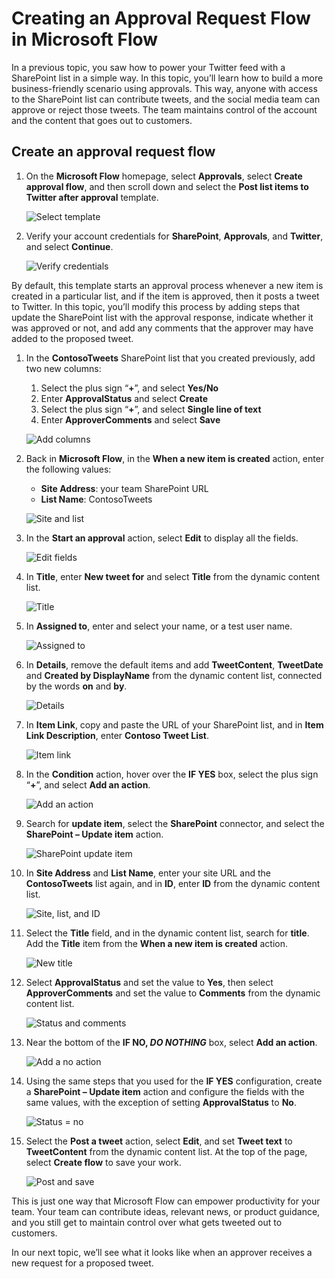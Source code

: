 <properties
   pageTitle="Creating an Approval Request | Microsoft Flow"
   description="Creating an Approval Request in Microsoft Flow"
   services=""
   suite="flow"
   documentationCenter="na"
   authors="v-brbene"
   manager="anneta"
   editor=""
   tags=""
   featuredVideoId="os33pHQ9jSU"
   courseDuration="4m"/>

<tags
   ms.service="flow"
   ms.devlang="na"
   ms.topic="get-started-article"
   ms.tgt_pltfrm="na"
   ms.workload="na"
   ms.date="08/16/2017"
   ms.author="v-brbene"/>

# Creating an Approval Request Flow in Microsoft Flow 
In a previous topic, you saw how to power your Twitter feed with a SharePoint list in a  simple way. In this topic, you’ll learn how to build a more business-friendly scenario using approvals. This way, anyone with access to the SharePoint list can contribute tweets, and the social media team can approve or reject those tweets. The team maintains control of the account and the content that goes out to customers. 

## Create an approval request flow

1. On the **Microsoft Flow** homepage, select **Approvals**, select **Create approval flow**, and then scroll down and select the **Post list items to Twitter after approval** template. 

    ![Select template](./media/learning-approval-center/create-approval.png)

1. Verify your account credentials for **SharePoint**, **Approvals**, and **Twitter**, and select **Continue**. 

    ![Verify credentials](./media/learning-approval-center/verify-credentials.png)

By default, this template starts an approval process whenever a new item is created in a particular list, and if the item is approved, then it posts a tweet to Twitter. In this topic, you’ll modify this process by adding steps that update the SharePoint list with the approval response, indicate whether it was approved or not, and add any comments that the approver may have added to the proposed tweet. 

1. In the **ContosoTweets** SharePoint list that you created previously, add two new columns:
    1. Select the plus sign “**+**”, and select **Yes/No**
    1. Enter **ApprovalStatus** and select **Create**
    1. Select the plus sign “**+**”, and select **Single line of text**
    1. Enter **ApproverComments** and select **Save**

    ![Add columns](./media/learning-approval-center/new-columns.png)

1. Back in **Microsoft Flow**, in the **When a new item is created** action, enter the following values:
    - **Site Address**: your team SharePoint URL
    - **List Name**: ContosoTweets

    ![Site and list](./media/learning-approval-center/site-address.png)

1. In the **Start an approval** action, select **Edit** to display all the fields. 

    ![Edit fields](./media/learning-approval-center/edit-all-fields.png)

1. In **Title**, enter **New tweet for** and select **Title** from the dynamic content list. 

    ![Title](./media/learning-approval-center/tweet-title.png)


1. In **Assigned to**, enter and select your name, or a test user name. 

    ![Assigned to](./media/learning-approval-center/tweet-assigned-to.png)

1. In **Details**, remove the default items and add **TweetContent**, **TweetDate** and **Created by DisplayName** from the dynamic content list, connected by the words **on** and **by**. 

    ![Details](./media/learning-approval-center/tweet-details.png)


1. In **Item Link**, copy and paste the URL of your SharePoint list, and in **Item Link Description**, enter **Contoso Tweet List**. 

    ![Item link](./media/learning-approval-center/tweet-item-link.png)

1. In the **Condition** action, hover over the **IF YES** box, select the plus sign “**+**”, and select **Add an action**. 

    ![Add an action](./media/learning-approval-center/add-an-action.png)

1. Search for **update item**, select the **SharePoint** connector, and select the **SharePoint – Update item** action.

    ![SharePoint update item](./media/learning-approval-center/update-item.png)

1. In **Site Address** and **List Name**, enter your site URL and the **ContosoTweets** list again, and in **ID**, enter **ID** from the dynamic content list. 

    ![Site, list, and ID](./media/learning-approval-center/address-list-id.png)

1. Select the **Title** field, and in the dynamic content list, search for **title**. Add the **Title** item from the **When a new item is created** action. 

    ![New title](./media/learning-approval-center/add-title.png)

1. Select **ApprovalStatus** and set the value to **Yes**, then select **ApproverComments** and set the value to **Comments** from the dynamic content list. 

    ![Status and comments](./media/learning-approval-center/approver-status.png)

1. Near the bottom of the **IF NO, _DO NOTHING_** box, select **Add an action**.

    ![Add a no action](./media/learning-approval-center/add-a-no-action.png)

1. Using the same steps that you used for the **IF YES** configuration, create a **SharePoint – Update item** action and configure the fields with the same values, with the exception of setting **ApprovalStatus** to **No**. 

    ![Status = no](./media/learning-approval-center/status-no.png)

1. Select the **Post a tweet** action, select **Edit**, and set **Tweet text** to **TweetContent** from the dynamic content list.  At the top of the page, select **Create flow** to save your work. 

    ![Post and save](./media/learning-approval-center/post-tweet.png)

This is just one way that Microsoft Flow can empower productivity for your team. Your team can contribute ideas, relevant news, or product guidance, and you still get to maintain control over what gets tweeted out to customers.

In our next topic, we’ll see what it looks like when an approver receives a new request for a proposed tweet. 


